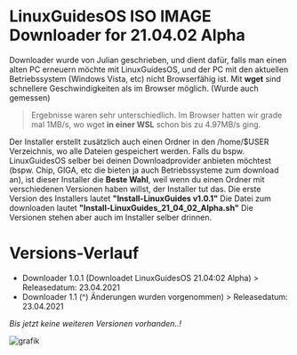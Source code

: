 # LinuxGuidesOS ISO IMAGE Downloader for 21.04.02 Alpha
Downloader wurde von Julian geschrieben, und dient dafür, falls man einen alten PC erneuern möchte mit LinuxGuidesOS, und der PC mit den aktuellen Betriebssystem (Windows Vista, etc) nicht Browserfähig ist. Mit **wget** sind schnellere Geschwindigkeiten als im Browser möglich. (Wurde auch gemessen) 
> Ergebnisse waren sehr unterschiedlich. Im Browser hatten wir grade mal 1MB/s, wo wget **in einer WSL** schon bis zu 4.97MB/s ging. 

Der Installer erstellt zusätzlich auch einen Ordner in den /home/$USER Verzeichnis, wo alle Dateien gespeichert werden. Falls du bspw. LinuxGuidesOS selber bei deinen Downloadprovider anbieten möchtest (bspw. Chip, GIGA, etc die bieten ja auch Betriebssysteme zum download an), ist dieser Installer die **Beste Wahl**, weil wenn du einen Ordner mit verschiedenen Versionen haben willst, der Installer tut das. Die erste Version des Installers lautet **"Install-LinuxGuides v1.0.1"**
Die Datei zum downloaden lautet **"Install-LinuxGuides_21_04_02_Alpha.sh"**
Die Versionen stehen aber auch im Installer selber drinnen.

# Versions-Verlauf

- Downloader 1.0.1 (Downloadet LinuxGuidesOS 21.04:02 Alpha) > Releasedatum: 23.04.2021
- Downloader 1.1 (^) Änderungen wurden vorgenommen) > Releasedatum: 23.04.2021

*Bis jetzt keine weiteren Versionen vorhanden..!*

![grafik](https://user-images.githubusercontent.com/81520713/115890937-cdfcbc00-a455-11eb-8d77-cd7773ae859f.png)
